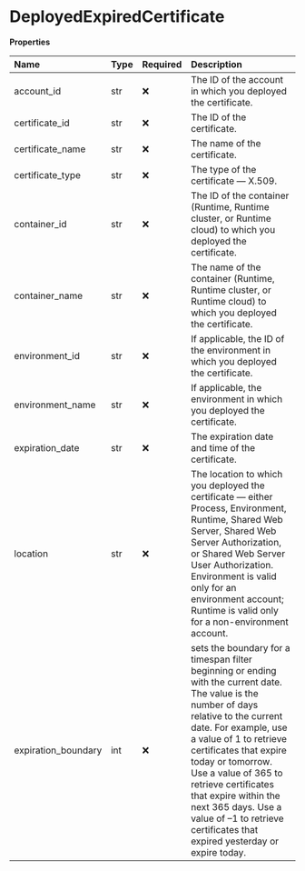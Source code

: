 # DeployedExpiredCertificate

**Properties**

| Name                | Type | Required | Description                                                                                                                                                                                                                                                                                                                                                                                                 |
| :------------------ | :--- | :------- | :---------------------------------------------------------------------------------------------------------------------------------------------------------------------------------------------------------------------------------------------------------------------------------------------------------------------------------------------------------------------------------------------------------- |
| account_id          | str  | ❌       | The ID of the account in which you deployed the certificate.                                                                                                                                                                                                                                                                                                                                                |
| certificate_id      | str  | ❌       | The ID of the certificate.                                                                                                                                                                                                                                                                                                                                                                                  |
| certificate_name    | str  | ❌       | The name of the certificate.                                                                                                                                                                                                                                                                                                                                                                                |
| certificate_type    | str  | ❌       | The type of the certificate — X.509.                                                                                                                                                                                                                                                                                                                                                                        |
| container_id        | str  | ❌       | The ID of the container \(Runtime, Runtime cluster, or Runtime cloud\) to which you deployed the certificate.                                                                                                                                                                                                                                                                                               |
| container_name      | str  | ❌       | The name of the container \(Runtime, Runtime cluster, or Runtime cloud\) to which you deployed the certificate.                                                                                                                                                                                                                                                                                             |
| environment_id      | str  | ❌       | If applicable, the ID of the environment in which you deployed the certificate.                                                                                                                                                                                                                                                                                                                             |
| environment_name    | str  | ❌       | If applicable, the environment in which you deployed the certificate.                                                                                                                                                                                                                                                                                                                                       |
| expiration_date     | str  | ❌       | The expiration date and time of the certificate.                                                                                                                                                                                                                                                                                                                                                            |
| location            | str  | ❌       | The location to which you deployed the certificate — either Process, Environment, Runtime, Shared Web Server, Shared Web Server Authorization, or Shared Web Server User Authorization. Environment is valid only for an environment account; Runtime is valid only for a non-environment account.                                                                                                          |
| expiration_boundary | int  | ❌       | sets the boundary for a timespan filter beginning or ending with the current date. The value is the number of days relative to the current date. For example, use a value of 1 to retrieve certificates that expire today or tomorrow. Use a value of 365 to retrieve certificates that expire within the next 365 days. Use a value of –1 to retrieve certificates that expired yesterday or expire today. |

